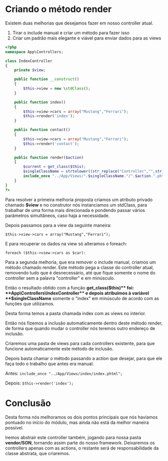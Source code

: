 # Criando o método render

Existem duas melhorias que desejamos fazer em nosso controller atual.

1. Tirar o include manual e criar um método para fazer isso
2. Criar um padrão mais elegante e viável para enviar dados para as views

```php
<?php
namespace App\Controllers;

class IndexController
{
    private $view;

    public function __construct()
    {
        $this->view = new \stdClass();
    }

    public function index()
    {
        $this->view->cars = array("Mustang","Ferrari");
        $this->render('index');
    }

    public function contact()
    {
        $this->view->cars = array("Mustang","Ferrari");
        $this->render('contact');
    }

    public function render($action)
    {
        $current = get_class($this);
        $singleClassName = strtolower((str_replace("Controller","",str_replace("App\\Controllers\\","",$current))));
        include_once "../App/Views/".$singleClassName."/".$action.".phtml";
    }
}
?>
```

Para resolver a primeira melhoria proposta criamos um atributo privado chamado **$view** e no construtor nós instanciamos um stdClass, para trabalhar de uma forma mais direcionada e pondendo passar vários parâmetros simultâneos, caso haja a necessidade.

Depois passamos para a view da seguinte maneira:

`$this->view->cars = array("Mustang","Ferrari");`

E para recuperar os dados na view só alteramos o foreach:

`foreach ($this->view->cars as $car):`

Para a segunda melhoria, que era remover o include manual, criamos um método chamado render. Este método pega a classe do controller atual, removendo tudo que é desnecessário, até que fique somente o nome do controller sem a palavra "controller" e em minúsculo.

Então o resultado obtido com a função **get_class($this)** foi: **App\Controllers\IndexController** e depois atribuímos à variável **$singleClassName** somente o "index" em minúsculo de acordo com as funções que utilizamos.

Desta forma temos a pasta chamada index com as views no interior.

Então nós fizemos a inclusão automaticamente dentro deste método render, de forma que quando mudar o controller nós teremos outro endereço de inclusão.

Criaremos uma pasta de views para cada controllers existente, para que funcione automaticamente este método de inclusão.

Depois basta chamar o método passando a action que desejar, para que ele faça todo o trabalho que antes era manual.

Antes: `include_once "../App/Views/index/index.phtml";`

Depois: `$this->render('index');`

# Conclusão

Desta forma nós melhoramos os dois pontos principais que nós haviamos pontuado no início do módulo, mas ainda não está da melhor maneira possível.

Iremos abstrair este controller também, jogando para nossa pasta **vendor/SON**, tornando assim parte do nosso framework. Deixaremos os controllers apenas com as actions, o restante será de responsabilidade da classe abstrata, que criaremos.